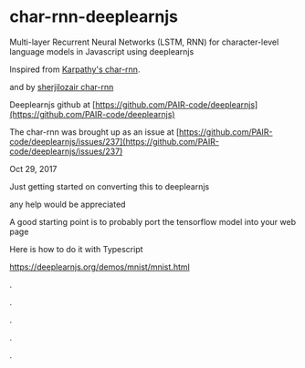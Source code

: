 char-rnn-deeplearnjs
===


Multi-layer Recurrent Neural Networks (LSTM, RNN) for character-level language models in Javascript using deeplearnjs

Inspired from  [Karpathy's char-rnn](https://github.com/karpathy/char-rnn).

and by   [sherjilozair char-rnn](https://github.com/sherjilozair/char-rnn-tensorflow)


Deeplearnjs github at [https://github.com/PAIR-code/deeplearnjs](https://github.com/PAIR-code/deeplearnjs)


The char-rnn was brought up as an issue at [https://github.com/PAIR-code/deeplearnjs/issues/237](https://github.com/PAIR-code/deeplearnjs/issues/237)


Oct 29, 2017

Just getting started on converting this to deeplearnjs

any help would be appreciated


A good starting point is to probably port the tensorflow model into your web page

Here is how to do it with Typescript

https://deeplearnjs.org/demos/mnist/mnist.html




.




.




.





.





.



